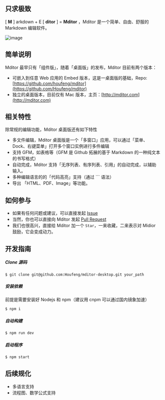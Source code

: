 ## 只求极致
[ **M** ] arkdown + E [ **ditor** ] = **Mditor** ，Mditor 是一个简单、自由、舒服的 Markdown 编辑软件。

![image](http://mditor.com/assets/screen-shot.png)  

## 简单说明
Mditor 最早只有「组件版」，随着「桌面版」的发布，Mditor 目前有两个版本：
- 可嵌入到任意 Web 应用的 Embed 版本，这是一桌面版的基础，Repo: [https://github.com/houfeng/mditor](https://github.com/Houfeng/mditor) 
- 独立的桌面版本，目前仅有 Mac 版本，主页：[http://mditor.com](http://mditor.com) 

  
## 相关特性
除常规的编辑功能，Mditor 桌面版还有如下特性
- 多文件编辑，Mditor 桌面版是一个「多窗口」应用，可以通过「菜单、Dock、右键菜单」打开多个窗口实例进行多件编辑
- 支持 GFM，如表格等（GFM 是 Github 拓展的基于 Markdown 的一种纯文本的书写格式）
- 自动完成，Mditor 支持「无序列表、有序列表、引用」的自动完成，以辅助输入。
- 多种编辑语言的的「代码高亮」支持（通过 ``` 语法）
- 导出 「HTML、PDF、Image」等功能。

  
## 如何参与
- 如果有任何问题或建议，可以直接发起 [Issue](https://github.com/Houfeng/mditor-desktop/issues)
- 当然，你也可以直接向 Mditor 发起 [Pull Request](https://github.com/Houfeng/mditor-desktop/pulls)
- 我们也很高兴，直接给 Mditor 加一个 ```Star```，一来收藏，二来表示对 Midior 鼓励，它会变成动力。

  
## 开发指南

##### Clone 源码
```sh
$ git clone git@github.com:Houfeng/mditor-desktop.git your_path
```

##### 安装依赖
前提是需要安装好 Nodejs 和 npm（建议用 cnpm 可以通过国内镜象加速）
```sh
$ npm i
```

##### 自动构建
```sh
$ npm run dev
```

##### 启动程序 
```sh
$ npm start
```

## 后续规化
- 多语言支持
- 流程图、数学公式支持